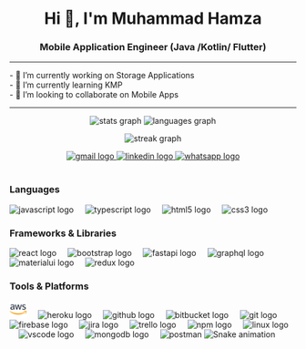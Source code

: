 <h1 align="center">Hi 👋, I'm Muhammad Hamza</h1>
<h3 align="center">Mobile Application Engineer (Java /Kotlin/ Flutter)</h3>
<hr /> 
<p>
- 🔭 I’m currently working on Storage Applications<br/>
- 🌱 I’m currently learning KMP<br/>
- 👯 I’m looking to collaborate on Mobile Apps
</p>
<hr />
<p align="left"> </p>
<div align="center"> <img
    src="https://github-readme-stats.vercel.app/api?username=muhammad-hamza-shahid&hide_title=false&hide_rank=false&show_icons=true&include_all_commits=true&count_private=true&disable_animations=false&theme=dracula&locale=en&hide_border=false"
    height="150" alt="stats graph"/> <img
    src="https://github-readme-stats.vercel.app/api/top-langs?username=muhammad-hamza-shahid&locale=en&hide_title=false&layout=compact&card_width=320&langs_count=5&theme=dracula&hide_border=false"
    height="150" alt="languages graph"  /> </div>
<div width="50">
  <p></p>
</div>
<div align="center"> <img
    src="https://streak-stats.demolab.com?user=muhammad-hamza-shahid&locale=en&mode=daily&theme=dark&hide_border=false&border_radius=5&order=3"
    height="220" alt="streak graph"  /> </div>
<p></p>
<div align="center"> <a href="mailto:mr.hamza.shahid@gmail.com" target="_blank">  <img
      src="https://img.shields.io/static/v1?message=Gmail&logo=gmail&label=&color=D14836&logoColor=white&labelColor=&style=for-the-badge"
      height="35" alt="gmail logo"  /> </a> <a href="www.linkedin.com/in/abdul-rahman-05a7a3130" target="_blank">
    <img
      src="https://img.shields.io/static/v1?message=LinkedIn&logo=linkedin&label=&color=0077B5&logoColor=white&labelColor=&style=for-the-badge"
      height="35" alt="linkedin logo"  /> </a> <a
    href="https://wa.me/923438559089?text=Hello%2C%20AbdulRahman%20How%20are%20you" target="_blank">  <img
      src="https://img.shields.io/static/v1?message=Whatsapp&logo=whatsapp&label=&color=25D366&logoColor=white&labelColor=&style=for-the-badge"
      height="35" alt="whatsapp logo"  /> </a> </div> <br clear="both">
<div align="left">
  <!-- Languages -->
  <h3>Languages</h3>
  <!-- <img src="https://cdn.jsdelivr.net/gh/devicons/devicon/icons/python/python-original.svg"
  height="30" alt="python logo"  /><img width="12" />  -->
  <img src="https://cdn.jsdelivr.net/gh/devicons/devicon/icons/javascript/javascript-original.svg" height="30"
  alt="javascript logo"  /> <img width="12" />
  <!-- <img src="https://cdn.jsdelivr.net/gh/devicons/devicon/icons/ruby/ruby-original.svg" height="30" alt="ruby logo"  /><img width="12" />  -->
  <img src="https://cdn.jsdelivr.net/gh/devicons/devicon/icons/typescript/typescript-original.svg" height="30" alt="typescript logo"  /> <img width="12" />
  <img src="https://cdn.jsdelivr.net/gh/devicons/devicon/icons/html5/html5-original.svg" height="30" alt="html5 logo"  /> <img width="12" />
  <img src="https://cdn.jsdelivr.net/gh/devicons/devicon/icons/css3/css3-original.svg" height="30" alt="css3 logo"  />
  <!-- Frameworks & Libraries -->
  <h3>Frameworks & Libraries</h3>
  <img src="https://cdn.jsdelivr.net/gh/devicons/devicon/icons/react/react-original.svg" height="30" alt="react logo"  /> <img width="12" />
  <!-- <img src="https://cdn.jsdelivr.net/gh/devicons/devicon/icons/django/django-plain.svg" height="30" alt="django logo"  /> <img width="12" />  -->
  <img src="https://cdn.jsdelivr.net/gh/devicons/devicon/icons/bootstrap/bootstrap-original.svg" height="30" alt="bootstrap logo"  /> <img width="12" />
  <img src="https://cdn.jsdelivr.net/gh/devicons/devicon/icons/fastapi/fastapi-original.svg" height="30" alt="fastapi logo" /> <img width="12" />
  <!-- <img src="https://cdn.jsdelivr.net/gh/devicons/devicon/icons/flask/flask-original.svg" height="30" alt="flask logo"  /> <img width="12" />  -->
  <img src="https://cdn.jsdelivr.net/gh/devicons/devicon/icons/graphql/graphql-plain.svg" height="30" alt="graphql logo" /> <img width="12" />
  <img src="https://cdn.jsdelivr.net/gh/devicons/devicon/icons/materialui/materialui-original.svg" height="30" alt="materialui logo"  /> <img width="12" />
  <img src="https://cdn.jsdelivr.net/gh/devicons/devicon/icons/redux/redux-original.svg" height="30" alt="redux logo"  /> <img width="12" />
  <!-- <img src="https://cdn.jsdelivr.net/gh/devicons/devicon/icons/rails/rails-original-wordmark.svg"height="30" alt="rails logo"  /> <img width="12" />  -->
  <!-- Tools & Platforms -->
  <h3>Tools & Platforms</h3>
  <img src="https://raw.githubusercontent.com/devicons/devicon/master/icons/amazonwebservices/amazonwebservices-original-wordmark.svg" alt="aws" height="30" /> <img width="12" />
  <img src="https://cdn.jsdelivr.net/gh/devicons/devicon/icons/heroku/heroku-plain.svg" height="30" alt="heroku logo"  /> <img width="12" />
  <!-- <img src="https://cdn.jsdelivr.net/gh/devicons/devicon/icons/docker/docker-original.svg" height="30" alt="docker logo"  /> <img width="12" /> -->
  <img src="https://cdn.jsdelivr.net/gh/devicons/devicon/icons/github/github-original.svg" height="30" alt="github logo" /> <img width="12" />
  <!-- <img src="https://cdn.jsdelivr.net/gh/devicons/devicon/icons/gitlab/gitlab-original.svg" height="30" alt="gitlab logo"  /> <img width="12" />  -->
  <img src="https://cdn.jsdelivr.net/gh/devicons/devicon/icons/bitbucket/bitbucket-original.svg" height="30" alt="bitbucket logo"  /> <img width="12" />
  <img src="https://cdn.jsdelivr.net/gh/devicons/devicon/icons/git/git-original.svg" height="30" alt="git logo"  /> <img width="12" />
  <img src="https://cdn.jsdelivr.net/gh/devicons/devicon/icons/firebase/firebase-plain.svg" height="30" alt="firebase logo"  /> <img width="12" />
  <img src="https://cdn.jsdelivr.net/gh/devicons/devicon/icons/jira/jira-original.svg" height="30" alt="jira logo"  /> <img width="12" />
  <img src="https://cdn.jsdelivr.net/gh/devicons/devicon/icons/trello/trello-plain.svg" height="30" alt="trello logo"  /> <img width="12" />
  <img src="https://cdn.jsdelivr.net/gh/devicons/devicon/icons/npm/npm-original-wordmark.svg" height="30" alt="npm logo" /> <img width="12" />
  <img src="https://cdn.jsdelivr.net/gh/devicons/devicon/icons/linux/linux-original.svg" height="30" alt="linux logo"  /> <img width="12" />
  <img src="https://cdn.jsdelivr.net/gh/devicons/devicon/icons/vscode/vscode-original.svg" height="30" alt="vscode logo" /> <img width="12" />
  <img src="https://cdn.jsdelivr.net/gh/devicons/devicon/icons/mongodb/mongodb-original.svg" height="30" alt="mongodb logo"  /> <img width="12" />
  <!-- <img src="https://cdn.jsdelivr.net/gh/devicons/devicon/icons/pycharm/pycharm-original.svg" height="30" alt="pycharm logo"  /> <img width="12" />  -->
  <!-- <img src="https://cdn.jsdelivr.net/gh/devicons/devicon/icons/slack/slack-original.svg" height="30" alt="slack logo"  /> <img width="12" />  -->
  <!-- <img src="https://cdn.jsdelivr.net/gh/devicons/devicon/icons/rubymine/rubymine-original.svg" height="30" alt="rubymine logo"  /> <img width="12" />  -->
  <img src="https://www.vectorlogo.zone/logos/getpostman/getpostman-icon.svg" alt="postman" height="30" />
  <!-- Databases -->
  <!-- <h3>Databases</h3>
  <img src="https://cdn.jsdelivr.net/gh/devicons/devicon/icons/mongodb/mongodb-original.svg" height="30" alt="mongodb logo"  /> <img width="12" />
  <img src="https://cdn.jsdelivr.net/gh/devicons/devicon/icons/mysql/mysql-original.svg" height="30" alt="mysql logo"  /> <img width="12" />
  <img src="https://cdn.jsdelivr.net/gh/devicons/devicon/icons/postgresql/postgresql-original.svg" height="30" alt="postgresql logo"  /> <img width="12" />
  <img src="https://cdn.jsdelivr.net/gh/devicons/devicon/icons/redis/redis-original.svg" height="30" alt="redis logo"  /> <img width="12" />
  <img src="https://cdn.jsdelivr.net/gh/devicons/devicon/icons/sqlite/sqlite-original.svg" height="30" alt="sqlite logo"  /> -->
  <!-- Others -->
  <!-- <h3>Others</h3>
  <img src="https://cdn.jsdelivr.net/gh/devicons/devicon/icons/numpy/numpy-original.svg" height="30"
    alt="numpy logo"  /> -->
<img src="https://raw.githubusercontent.com/abdul-rahman-wasim/abdul-rahman-wasim/output/snake.svg" alt="Snake animation" />
</div>
